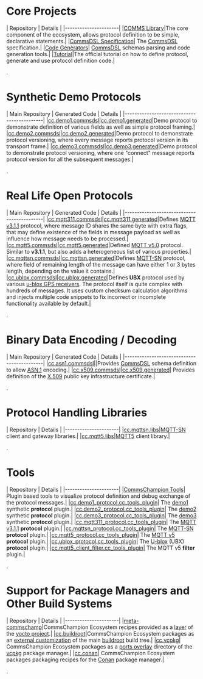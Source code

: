 # Core Projects

| Repository | Details |
|----------------------|
|[COMMS Library](https://github.com/commschamp/comms)|The core component of the ecosystem, allows protocol definition to be simple, declarative statements.|
|[CommsDSL Specification](https://github.com/commschamp/CommsDSL-Specification)| The [CommsDSL](https://commschamp.github.io/commsdsl_spec) specification.|
|[Code Generators](https://github.com/commschamp/commsdsl)| [CommsDSL](https://commschamp.github.io/commsdsl_spec) schemas parsing and code generation tools.|
|[Tutorial](https://github.com/commschamp/cc_tutorial)|The official tutorial on how to define protocol, generate and use protocol definition code.|

.

# Synthetic Demo Protocols

| Main Repository | Generated Code | Details |
|--------------------------------------------|
|[cc.demo1.commsdsl](https://github.com/commschamp/cc.demo1.commsdsl)|[cc.demo1.generated](https://github.com/commschamp/cc.demo1.generated)|Demo protocol to demonstrate definition of various fields as well as simple protocol framing.|
|[cc.demo2.commsdsl](https://github.com/commschamp/cc.demo2.commsdsl)|[cc.demo2.generated](https://github.com/commschamp/cc.demo2.generated)|Demo protocol to demonstrate protocol versioning, where every message reports protocol version in its transport frame.|
|[cc.demo3.commsdsl](https://github.com/commschamp/cc.demo3.commsdsl)|[cc.demo3.generated](https://github.com/commschamp/cc.demo3.generated)|Demo protocol to demonstrate protocol versioning, where one "connect" message reports protocol version for all the subsequent messages.|

.

# Real Life Open Protocols


| Main Repository | Generated Code | Details |
|--------------------------------------------|
|[cc.mqtt311.commsdsl](https://github.com/commschamp/cc.mqtt311.commsdsl)|[cc.mqtt311.generated](https://github.com/commschamp/cc.mqtt311.generated)|Defines [MQTT v3.1.1](http://docs.oasis-open.org/mqtt/mqtt/v3.1.1/os/mqtt-v3.1.1-os.pdf) protocol, where message ID shares the same byte with extra flags, that may define existence of the fields in message payload as well as influence how message needs to be processed.|
|[cc.mqtt5.commsdsl](https://github.com/commschamp/cc.mqtt5.commsdsl)|[cc.mqtt5.generated](https://github.com/commschamp/cc.mqtt5.generated)|Defined [MQTT v5.0](https://docs.oasis-open.org/mqtt/mqtt/v5.0/os/mqtt-v5.0-os.html) protocol. Similar to **v3.1.1**, but also adds a heterogeneous list of various properties.|
|[cc.mqttsn.commsdsl](https://github.com/commschamp/cc.mqttsn.commsdsl)|[cc.mqttsn.generated](https://github.com/commschamp/cc.mqttsn.generated)|Defines [MQTT-SN](https://www.oasis-open.org/committees/download.php/66091/MQTT-SN_spec_v1.2.pdf) protocol, where field of remaining length of the message can have either 1 or 3 bytes length, depending on the value it contains.|
|[cc.ublox.commsdsl](https://github.com/commschamp/cc.ublox.commsdsl)|[cc.ublox.generated](https://github.com/commschamp/cc.ublox.generated)|Defines **UBX** protocol used by various [u-blox GPS receivers](https://www.u-blox.com/en/position-time). The protocol itself is quite complex with hundreds of messages. It uses custom checksum calculation algorithms and injects multiple code snippets to fix incorrect or incomplete functionality available by default.|

.

# Binary Data Encoding / Decoding

| Main Repository | Generated Code | Details |
|--------------------------------------------|
|[cc.asn1.commsdsl](https://github.com/commschamp/cc.asn1.commsdsl)||Provides [CommsDSL](https://commschamp.github.io/commsdsl_spec) schema definition to allow [ASN.1](https://en.wikipedia.org/wiki/ASN.1) encoding.|
|[cc.x509.commsdsl](https://github.com/commschamp/cc.x509.commsdsl)|[cc.x509.generated](https://github.com/commschamp/cc.x509.generated)| Provides definition of the [X.509](https://datatracker.ietf.org/doc/html/rfc5280) public key infrastructure certificate.|

.

# Protocol Handling Libraries

| Repository | Details |
|----------------------|
|[cc.mqttsn.libs](https://github.com/commschamp/cc.mqttsn.libs)|[MQTT-SN](https://www.oasis-open.org/committees/download.php/66091/MQTT-SN_spec_v1.2.pdf) client and gateway libraries.|
|[cc.mqtt5.libs](https://github.com/commschamp/cc.mqtt5.libs)|[MQTT5](https://docs.oasis-open.org/mqtt/mqtt/v5.0/mqtt-v5.0.html) client library.|

.

# Tools
| Repository | Details |
|----------------------|
|[CommsChampion Tools](https://github.com/commschamp/cc_tools_qt)| Plugin based tools to visualize protocol definition and debug exchange of the protocol messages.|
|[cc.demo1_protocol.cc_tools_plugin](https://github.com/commschamp/cc.demo1_protocol.cc_tools_plugin)| The [demo1](https://github.com/commschamp/cc.demo1.commsdsl) synthetic **protocol** plugin.|
|[cc.demo2_protocol.cc_tools_plugin](https://github.com/commschamp/cc.demo2_protocol.cc_tools_plugin)| The [demo2](https://github.com/commschamp/cc.demo2.commsdsl) synthetic **protocol** plugin.|
|[cc.demo3_protocol.cc_tools_plugin](https://github.com/commschamp/cc.demo3_protocol.cc_tools_plugin)| The [demo3](https://github.com/commschamp/cc.demo3.commsdsl) synthetic **protocol** plugin.|
|[cc.mqtt311_protocol.cc_tools_plugin](https://github.com/commschamp/cc.mqtt311_protocol.cc_tools_plugin)| The [MQTT v3.1.1](https://github.com/commschamp/cc.mqtt311.commsdsl) **protocol** plugin.|
|[cc.mqttsn_protocol.cc_tools_plugin](https://github.com/commschamp/cc.mqttsn_protocol.cc_tools_plugin)| The [MQTT-SN](https://github.com/commschamp/cc.mqttsn.commsdsl) **protocol** plugin.|
|[cc.mqtt5_protocol.cc_tools_plugin](https://github.com/commschamp/cc.mqtt5_protocol.cc_tools_plugin)| The [MQTT v5](https://github.com/commschamp/cc.mqtt5.commsdsl) **protocol** plugin.|
|[cc.ublox_protocol.cc_tools_plugin](https://github.com/commschamp/cc.mqttsn_protocol.cc_tools_plugin)| The [U-blox](https://github.com/commschamp/cc.mqttsn.commsdsl) (UBX) **protocol** plugin.|
|[cc.mqtt5_client_filter.cc_tools_plugin](https://github.com/commschamp/cc.mqtt5_client_filter.cc_tools_plugin)| The MQTT v5 **filter** plugin.|

.

# Support for Package Managers and Other Build Systems

| Repository | Details |
|----------------------|
|[meta-commschamp](https://github.com/commschamp/meta-commschamp)|CommsChampion Ecosystem recipes provided as a [layer](https://docs.yoctoproject.org/bsp-guide/bsp.html) of the [yocto project](https://www.yoctoproject.org/).|
|[cc.buildroot](https://github.com/commschamp/cc.buildroot)|CommsChampion Ecosystem packages as an [external customization](https://buildroot.org/downloads/manual/manual.html#outside-br-custom) of the main [buildroot](https://buildroot.org/) build tree.|
|[cc.vcpkg](https://github.com/commschamp/cc.vcpkg)| CommsChampion Ecosystem packages as a [ports overlay](https://github.com/microsoft/vcpkg/blob/master/docs/specifications/ports-overlay.md) directory of the [vcpkg](https://github.com/microsoft/vcpkg) package manager.|
|[cc.conan](https://github.com/commschamp/cc.conan)| CommsChampion Ecosystem packages packaging recipes for the [Conan](https://conan.io/) package manager.|

.
